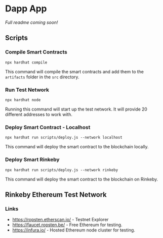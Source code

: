# Dapp App

*Full readme coming soon!*

## **Scripts**

### Compile Smart Contracts
```shell
npx hardhat compile
```
This command will compile the smart contracts and add them to the `artifacts` folder in the `src` directory.

### Run Test Network
```shell
npx hardhat node
```
Running this command will start up the test network. It will provide 20 different addresses to work with.

### Deploy Smart Contract - Localhost
```shell
npx hardhat run scripts/deploy.js --network localhost
```
This command will deploy the smart contract to the blockchain locally.

### Deploy Smart Rinkeby
```shell
npx hardhat run scripts/deploy.js --network rinkeby
```
This command will deploy the smart contract to the blockchain on Rinkeby.

## Rinkeby Ethereum Test Network

### Links
  - https://ropsten.etherscan.io/ - Testnet Explorer
  - https://faucet.ropsten.be/ - Free Ethereum for testing.
  - https://infura.io/ - Hosted Ethereum node cluster for testing.